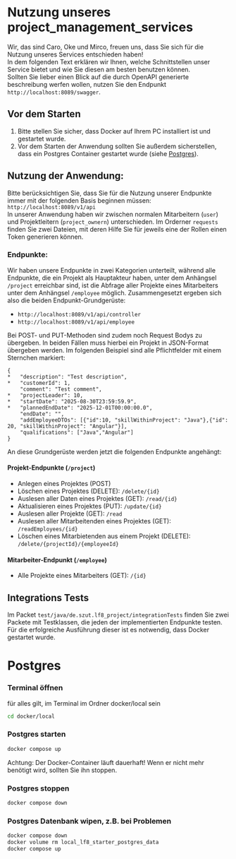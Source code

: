 # Nutzung unseres project_management_services

Wir, das sind Caro, Oke und Mirco, freuen uns, dass Sie sich für die Nutzung unseres 
Services entschieden haben!  
In dem folgenden Text erklären wir Ihnen, welche Schnittstellen unser Service bietet und wie
Sie diesen am besten benutzen können.  
Sollten Sie lieber einen Blick auf die durch OpenAPI generierte beschreibung werfen wollen,
nutzen Sie den Endpunkt ``http://localhost:8089/swagger``.

## Vor dem Starten
1. Bitte stellen Sie sicher, dass Docker auf Ihrem PC installiert ist und gestartet wurde.  
2. Vor dem Starten der Anwendung sollten Sie außerdem sicherstellen, dass ein Postgres Container
   gestartet wurde (siehe [Postgres](#Postgres)).

## Nutzung der Anwendung:
Bitte berücksichtigen Sie, dass Sie für die Nutzung unserer Endpunkte immer mit der folgenden Basis
beginnen müssen: ``http://localhost:8089/v1/api``  
In unserer Anwendung haben wir zwischen normalen Mitarbeitern (``user``) und Projektleitern (``project_ownern``)
unterschieden. Im Orderner ``requests`` finden Sie zwei Dateien, mit deren Hilfe Sie für jeweils eine der Rollen
einen Token generieren können.

### Endpunkte:
Wir haben unsere Endpunkte in zwei Kategorien unterteilt, während alle Endpunkte, die ein Projekt als Hauptakteur
haben, unter dem Anhängsel ``/project`` erreichbar sind, ist die Abfrage aller Projekte eines Mitarbeiters unter 
dem Anhängsel ``/employee`` möglich. Zusammengesetzt ergeben sich also die beiden Endpunkt-Grundgerüste:
- ``http://localhost:8089/v1/api/controller``
- ``http://localhost:8089/v1/api/employee``  

Bei POST- und PUT-Methoden sind zudem noch Request Bodys zu übergeben. In beiden Fällen muss hierbei ein Projekt in 
JSON-Format übergeben werden. Im folgenden Beispiel sind alle Pflichtfelder mit einem Sternchen markiert:

```
{
*   "description": "Test description", 
*   "customerId": 1,
    "comment": "Test comment",
*   "projectLeader": 10,
*   "startDate": "2025-08-30T23:59:59.9",
*   "plannedEndDate": "2025-12-01T00:00:00.0",
    "endDate": "",
    "addEmployeeDTOs": [{"id":10, "skillWithinProject": "Java"},{"id": 20, "skillWithinProject": "Angular"}],
    "qualifications": ["Java","Angular"]
}
```
An diese Grundgerüste werden jetzt die folgenden Endpunkte angehängt:

#### Projekt-Endpunkte (``/project``)
- Anlegen eines Projektes (POST)
- Löschen eines Projektes (DELETE): ``/delete/{id}``
- Auslesen aller Daten eines Projektes (GET): ``/read/{id}``
- Aktualisieren eines Projektes (PUT): ``/update/{id}``
- Auslesen aller Projekte (GET): ``/read``
- Auslesen aller Mitarbeitenden eines Projektes (GET): ``/readEmployees/{id}``
- Löschen eines Mitarbietenden aus einem Projekt (DELETE): ``/delete/{projectId}/{employeeId}``

#### Mitarbeiter-Endpunkt (``/employee``)
- Alle Projekte eines Mitarbeiters (GET): ``/{id}``

## Integrations Tests
Im Packet ``test/java/de.szut.lf8_project/integrationTests`` finden Sie zwei Packete mit Testklassen,
die jeden der implementierten Endpunkte testen. Für die erfolgreiche Ausführung dieser ist es notwendig,
dass Docker gestartet wurde.


# Postgres
### Terminal öffnen
für alles gilt, im Terminal im Ordner docker/local sein
```bash
cd docker/local
```
### Postgres starten
```bash
docker compose up
```
Achtung: Der Docker-Container läuft dauerhaft! Wenn er nicht mehr benötigt wird, sollten Sie ihn stoppen.

### Postgres stoppen
```bash
docker compose down
```

### Postgres Datenbank wipen, z.B. bei Problemen
```bash
docker compose down
docker volume rm local_lf8_starter_postgres_data
docker compose up
```